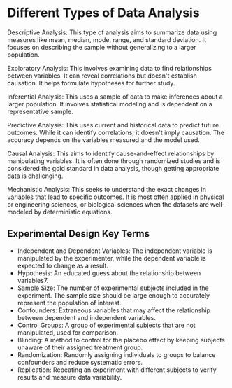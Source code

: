 # Different Types of Data Analysis

Descriptive Analysis: This type of analysis aims to summarize data using measures like mean, median, mode, range, and standard deviation. It focuses on describing the sample without generalizing to a larger population.

Exploratory Analysis: This involves examining data to find relationships between variables. It can reveal correlations but doesn't establish causation. It helps formulate hypotheses for further study.

Inferential Analysis: This uses a sample of data to make inferences about a larger population. It involves statistical modeling and is dependent on a representative sample.

Predictive Analysis: This uses current and historical data to predict future outcomes. While it can identify correlations, it doesn't imply causation. The accuracy depends on the variables measured and the model used.

Causal Analysis: This aims to identify cause-and-effect relationships by manipulating variables. It is often done through randomized studies and is considered the gold standard in data analysis, though getting appropriate data is challenging.

Mechanistic Analysis: This seeks to understand the exact changes in variables that lead to specific outcomes. It is most often applied in physical or engineering sciences, or biological sciences when the datasets are well-modeled by deterministic equations.

## Experimental Design Key Terms

- Independent and Dependent Variables: The independent variable is manipulated by the experimenter, while the dependent variable is expected to change as a result.
- Hypothesis: An educated guess about the relationship between variables7.
- Sample Size: The number of experimental subjects included in the experiment. The sample size should be large enough to accurately represent the population of interest.
- Confounders: Extraneous variables that may affect the relationship between dependent and independent variables.
- Control Groups: A group of experimental subjects that are not manipulated, used for comparison.
- Blinding: A method to control for the placebo effect by keeping subjects unaware of their assigned treatment group.
- Randomization: Randomly assigning individuals to groups to balance confounders and reduce systematic errors.
- Replication: Repeating an experiment with different subjects to verify results and measure data variability.
